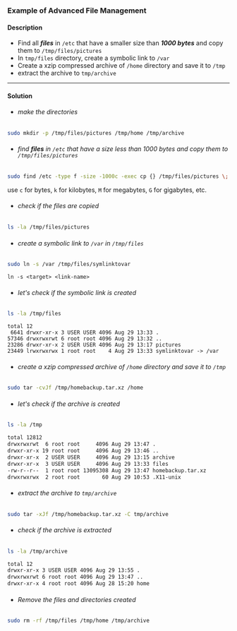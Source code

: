 ### Example of Advanced File Management
#### Description
- Find all ***files*** in `/etc` that have a smaller size than ***1000 bytes*** and copy them to `/tmp/files/pictures`
- In `tmp/files` directory, create a symbolic link to `/var`
- Create a xzip compressed archive of `/home` directory and save it to `/tmp`
- extract the archive to `tmp/archive`

------------------------------------------------------------------------------
#### Solution
- ###### make the directories
```bash
sudo mkdir -p /tmp/files/pictures /tmp/home /tmp/archive
```

- ###### find ***files*** in `/etc` that have a size less than 1000 bytes and copy them to `/tmp/files/pictures`
```bash
sudo find /etc -type f -size -1000c -exec cp {} /tmp/files/pictures \;
```
use `c` for bytes, `k` for kilobytes, `M` for megabytes, `G` for gigabytes, etc.
- ###### check if the files are copied
```bash
ls -la /tmp/files/pictures
```
- ###### create a symbolic link to `/var` in `/tmp/files`
```bash
sudo ln -s /var /tmp/files/symlinktovar
```
`ln -s <target> <link-name>`
- ###### let's check if the symbolic link is created
```bash
ls -la /tmp/files
```
```
total 12
 6641 drwxr-xr-x 3 USER USER 4096 Aug 29 13:33 .
57346 drwxrwxrwt 6 root root 4096 Aug 29 13:32 ..
23286 drwxr-xr-x 2 USER USER 4096 Aug 29 13:17 pictures
23449 lrwxrwxrwx 1 root root    4 Aug 29 13:33 symlinktovar -> /var
```
- ###### create a xzip compressed archive of `/home` directory and save it to `/tmp`
```bash
sudo tar -cvJf /tmp/homebackup.tar.xz /home 
```
- ###### let's check if the archive is created
```bash
ls -la /tmp
```
```bash
total 12812
drwxrwxrwt  6 root root     4096 Aug 29 13:47 .
drwxr-xr-x 19 root root     4096 Aug 29 13:46 ..
drwxr-xr-x  2 USER USER     4096 Aug 29 13:15 archive
drwxr-xr-x  3 USER USER     4096 Aug 29 13:33 files
-rw-r--r--  1 root root 13095308 Aug 29 13:47 homebackup.tar.xz
drwxrwxrwx  2 root root       60 Aug 29 10:53 .X11-unix
```	
- ###### extract the archive to `tmp/archive`
```bash
sudo tar -xJf /tmp/homebackup.tar.xz -C tmp/archive
```
- ###### check if the archive is extracted
```bash
ls -la /tmp/archive
```
```bash
total 12
drwxr-xr-x 3 USER USER 4096 Aug 29 13:55 .
drwxrwxrwt 6 root root 4096 Aug 29 13:47 ..
drwxr-xr-x 4 root root 4096 Aug 28 15:20 home
```
- ###### Remove the files and directories created
```bash
sudo rm -rf /tmp/files /tmp/home /tmp/archive
```
  